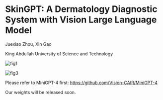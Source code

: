 # SkinGPT: A Dermatology Diagnostic System with Vision Large Language Model

Juexiao Zhou, Xin Gao

King Abdullah University of Science and Technology

![fig1](https://cdn.jsdelivr.net/gh/JoshuaChou2018/oss@main/uPic/fig1.C3gk9r.png)

![fig3](https://cdn.jsdelivr.net/gh/JoshuaChou2018/oss@main/uPic/fig3.PRlcFl.png)

Please refer to MiniGPT-4 first: https://github.com/Vision-CAIR/MiniGPT-4

Our weights will be released soon.

